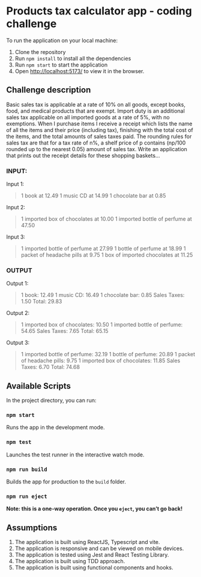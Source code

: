 # Products tax calculator app - coding challenge

To run the application on your local machine:

1. Clone the repository
2. Run `npm install` to install all the dependencies
3. Run `npm start` to start the application
4. Open [http://localhost:5173/](http://localhost:5173/) to view it in the browser.

## Challenge description

Basic sales tax is applicable at a rate of 10% on all goods, except books, food, and medical
products that are exempt. Import duty is an additional sales tax
applicable on all imported goods at a rate of 5%, with no exemptions. When I purchase items
I receive a receipt which lists the name of all the items and their price (including tax),
finishing with the total cost of the items,
and the total amounts of sales taxes paid. The rounding rules for sales tax are that for a tax
rate of n%, a shelf price of p contains (np/100 rounded up to the nearest 0.05) amount of
sales tax.
Write an application that prints out the receipt details for these shopping baskets…

### INPUT:

Input 1:

> 1 book at 12.49
> 1 music CD at 14.99
> 1 chocolate bar at 0.85

Input 2:

> 1 imported box of chocolates at 10.00
> 1 imported bottle of perfume at 47.50

Input 3:

> 1 imported bottle of perfume at 27.99
> 1 bottle of perfume at 18.99
> 1 packet of headache pills at 9.75
> 1 box of imported chocolates at 11.25

### OUTPUT

Output 1:

> 1 book: 12.49
> 1 music CD: 16.49
> 1 chocolate bar: 0.85
> Sales Taxes: 1.50
> Total: 29.83

Output 2:

> 1 imported box of chocolates: 10.50
> 1 imported bottle of perfume: 54.65
> Sales Taxes: 7.65
> Total: 65.15

Output 3:

> 1 imported bottle of perfume: 32.19
> 1 bottle of perfume: 20.89
> 1 packet of headache pills: 9.75
> 1 imported box of chocolates: 11.85
> Sales Taxes: 6.70
> Total: 74.68

## Available Scripts

In the project directory, you can run:

### `npm start`

Runs the app in the development mode.<br />

### `npm test`

Launches the test runner in the interactive watch mode.<br />

### `npm run build`

Builds the app for production to the `build` folder.<br />

### `npm run eject`

**Note: this is a one-way operation. Once you `eject`, you can’t go back!**<br />

## Assumptions

1. The application is built using ReactJS, Typescript and vite.
2. The application is responsive and can be viewed on mobile devices.
3. The application is tested using Jest and React Testing Library.
4. The application is built using TDD approach.
5. The application is built using functional components and hooks.
